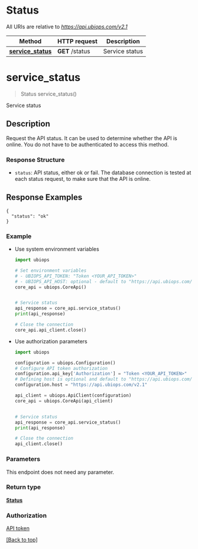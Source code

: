 # Status

All URIs are relative to *https://api.ubiops.com/v2.1*

Method | HTTP request | Description
------------- | ------------- | -------------
[**service_status**](./Status.md#service_status) | **GET** /status | Service status


# **service_status**
> Status service_status()

Service status

## Description
Request the API status. It can be used to determine whether the API is online. You do not have to be authenticated to access this method.

### Response Structure

- `status`: API status, either ok or fail. The database connection is tested at each status request, to make sure that the API is online.

## Response Examples

```	
{
  "status": "ok"
}
```

### Example

- Use system environment variables
    ```python
    import ubiops

    # Set environment variables
    # - UBIOPS_API_TOKEN: "Token <YOUR_API_TOKEN>"
    # - UBIOPS_API_HOST: optional - default to "https://api.ubiops.com/v2.1"
    core_api = ubiops.CoreApi()


    # Service status
    api_response = core_api.service_status()
    print(api_response)

    # Close the connection
    core_api.api_client.close()
    ```

- Use authorization parameters
    ```python
    import ubiops

    configuration = ubiops.Configuration()
    # Configure API token authorization
    configuration.api_key['Authorization'] = "Token <YOUR_API_TOKEN>"
    # Defining host is optional and default to "https://api.ubiops.com/v2.1"
    configuration.host = "https://api.ubiops.com/v2.1"

    api_client = ubiops.ApiClient(configuration)
    core_api = ubiops.CoreApi(api_client)


    # Service status
    api_response = core_api.service_status()
    print(api_response)

    # Close the connection
    api_client.close()
    ```


### Parameters

This endpoint does not need any parameter.

### Return type

[**Status**](./models/Status.md)

### Authorization

[API token](https://ubiops.com/docs/organizations/service-users)

[[Back to top]](#)

